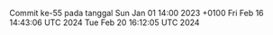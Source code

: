 Commit ke-55 pada tanggal Sun Jan 01 14:00 2023 +0100
Fri Feb 16 14:43:06 UTC 2024
Tue Feb 20 16:12:05 UTC 2024
